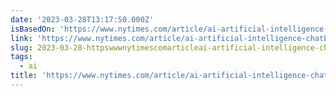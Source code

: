 ```yaml
---
date: '2023-03-28T13:17:50.000Z'
isBasedOn: 'https://www.nytimes.com/article/ai-artificial-intelligence-chatbot.html'
link: 'https://www.nytimes.com/article/ai-artificial-intelligence-chatbot.html'
slug: 2023-03-28-httpswwwnytimescomarticleai-artificial-intelligence-chatbothtml
tags:
  - ai
title: 'https://www.nytimes.com/article/ai-artificial-intelligence-chatbot.html'
---
```


